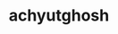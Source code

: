 ---
title: achyutghosh
github: https://github.com/achyutghosh
mode: dark
transition: 3s
archetype:
  - Little Bit of Everything
---